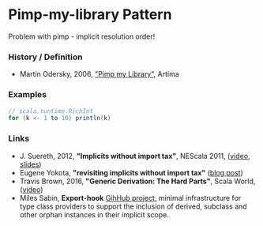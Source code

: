 # Pimp-my-library Pattern

Problem with pimp - implicit resolution order!

### History / Definition
* Martin Odersky, 2006, ["Pimp my Library"](https://www.artima.com/weblogs/viewpost.jsp?thread=179766), Artima

### Examples
```scala
// scala.runtime.RichInt
for (k <- 1 to 10) println(k)
```
### Links
* J. Suereth, 2012, **"Implicits without import tax"**, NEScala 2011, ([video](http://vimeo.com/20308847), [slides](https://docs.google.com/present/view?id=dfqn4jb_106hq4mvbd8)) 
* Eugene Yokota, **"revisiting implicits without import tax"** ([blog post](http://eed3si9n.com/revisiting-implicits-without-import-tax))
* Travis Brown, 2016, **"Generic Derivation: The Hard Parts"**, Scala World, ([video](https://www.youtube.com/watch?v=80h3hZidSeE))
* Miles Sabin, **Export-hook** [GihHub project](https://github.com/milessabin/export-hook), minimal infrastructure for type class providers to support the inclusion of derived, subclass and other orphan instances in their implicit scope.

